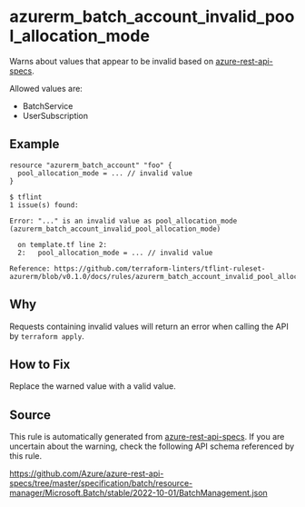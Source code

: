<!--- This file generated by `tools/apispec-rule-gen/main.go`. DO NOT EDIT --->

# azurerm_batch_account_invalid_pool_allocation_mode

Warns about values that appear to be invalid based on [azure-rest-api-specs](https://github.com/Azure/azure-rest-api-specs).

Allowed values are:
- BatchService
- UserSubscription

## Example

```hcl
resource "azurerm_batch_account" "foo" {
  pool_allocation_mode = ... // invalid value
}
```

```
$ tflint
1 issue(s) found:

Error: "..." is an invalid value as pool_allocation_mode (azurerm_batch_account_invalid_pool_allocation_mode)

  on template.tf line 2:
  2:   pool_allocation_mode = ... // invalid value

Reference: https://github.com/terraform-linters/tflint-ruleset-azurerm/blob/v0.1.0/docs/rules/azurerm_batch_account_invalid_pool_allocation_mode.md

```

## Why

Requests containing invalid values will return an error when calling the API by `terraform apply`.

## How to Fix

Replace the warned value with a valid value.

## Source

This rule is automatically generated from [azure-rest-api-specs](https://github.com/Azure/azure-rest-api-specs). If you are uncertain about the warning, check the following API schema referenced by this rule.

https://github.com/Azure/azure-rest-api-specs/tree/master/specification/batch/resource-manager/Microsoft.Batch/stable/2022-10-01/BatchManagement.json
